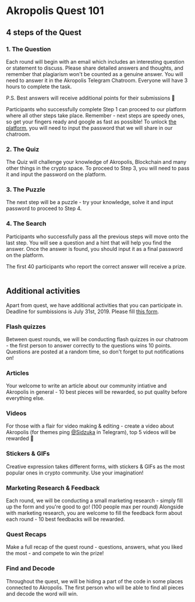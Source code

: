 ﻿# Akropolis Quest 101

## 4 steps of the Quest

### 1\. The Question

Each round will begin with an email which includes an interesting question or statement to discuss. Please share detailed answers and thoughts, and remember that plagiarism won't be counted as a genuine answer. You will need to answer it in the Akropolis Telegram Chatroom. Everyone will have 3 hours to complete the task. 

P.S. Best answers will receive additional points for their submissions 👀

Participants who successfully complete Step 1 can proceed to our platform where all other steps take place. Remember - next steps are speedy ones, so get your fingers ready and google as fast as possible!
To unlock [the platform](https://quest.akropolisnetwork.com), you will need to input the password that we will share in our chatroom.

### 2\. The Quiz

The Quiz will challenge your knowledge of Akropolis, Blockchain and many other things in the crypto space. To proceed to Step 3, you will need to pass it and input the password on the platform. 

### 3\. The Puzzle

The next step will be a puzzle - try your knowledge, solve it and input password to proceed to Step 4.

### 4\. The Search

Participants who successfully pass all the previous steps will move onto the last step. You will see a question and a hint that will help you find the answer. Once the answer is found, you should input it as a final password on the platform.

The first 40 participants who report the correct answer will receive a prize.
<br/>
<br/>

## Additional activities

Apart from quest, we have additional activities that you can participate in. Deadline for sumbissions is July 31st, 2019. Please fill [this form](https://akroquest.typeform.com/to/YeBgSw
). 

### Flash quizzes
Between quest rounds, we will be conducting flash quizzes in our chatroom - the first person to answer correctly to the questions wins 10 points. Questions are posted at a random time, so don't forget to put notifications on!

### Articles
Your welcome to write an article about our community intiative and Akropolis in general - 10 best pieces will be rewarded, so put quality before everything else.

### Videos
For those with a flair for video making & editing - create a video about Akropolis (for themes ping [@Sidzuka](t.me/Sidzuka) in Telegram), top 5 videos will be rewarded 🙂

### Stickers & GIFs
Creative expression takes different forms, with stickers & GIFs as the most popular ones in crypto community. Use your imagination!

### Marketing Research & Feedback
Each round, we will be conducting a small marketing research - simply fill up the form and you're good to go! (100 people max per round)
Alongside with marketing research, you are welcome to fill the feedback form about each round - 10 best feedbacks will be rewarded.

### Quest Recaps
Make a full recap of the quest round - questions, answers, what you liked the most - and compete to win the prize! 

### Find and Decode
Throughout the quest, we will be hiding a part of the code in some places connected to Akropolis. The first person who will be able to find all pieces and decode the word will win.